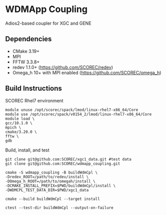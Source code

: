 # WDMApp Coupling

Adios2-based coupler for XGC and GENE

## Dependencies

- CMake 3.19+
- MPI
- FFTW 3.3.8+
- redev 1.1.0+ (https://github.com/SCOREC/redev)
- Omega\_h 10+ with MPI enabled (https://github.com/SCOREC/omega_h)

## Build Instructions

SCOREC Rhel7 environment

```
module unuse /opt/scorec/spack/lmod/linux-rhel7-x86_64/Core
module use /opt/scorec/spack/v0154_2/lmod/linux-rhel7-x86_64/Core
module load \
gcc/10.1.0 \
mpich \
cmake/3.20.0 \
fftw \
gdb
```

Build, install, and test

```
git clone git@github.com:SCOREC/xgc1_data.git #test data
git clone git@github.com:SCOREC/wdmapp_coupling.git

cmake -S wdmapp_coupling -B buildWdmCpl \
-Dredev_ROOT=/path/to/redev/install \
-DOmega_h_ROOT=/path/to/omegah/install \
-DCMAKE_INSTALL_PREFIX=$PWD/buildWdmCpl/install \
-DWDMCPL_TEST_DATA_DIR=$PWD/xgc1_data

cmake --build buildWdmCpl --target install

ctest --test-dir buildWdmCpl --output-on-failure
```
